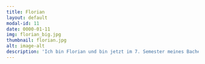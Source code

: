 ```yaml
---
title: Florian
layout: default
modal-id: 11
date: 0000-01-11
img: florian_big.jpg
thumbnail: florian.jpg
alt: image-alt
description: 'Ich bin Florian und bin jetzt im 7. Semester meines Bachelorstudiums, Management & Technology (TUM-BWL), an der TU München. Ich bin seit der Pilotphase mit Freudenberg dabei und war dann ein Jahr im Ausland. Gerade über einen längeren Zeitraum betrachtet macht es Spaß, zu sehen, wie das Projekt wächst und sich entwickelt. Die Arbeit mit Bienen erfordert nicht nur Zeit, sondern bringt auch Verantwortung mit sich. Ich bin begeistert, dass viele Geflüchtete bereit sind, diese Verantwortung zu übernehmen und gleichzeitig offen sind für einen Austausch mit Studenten, um Deutsch zu lernen. Ich bin gespannt auf die kommende Zeit bei Townbee!'
---
```

